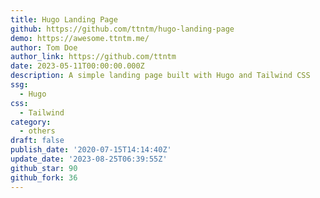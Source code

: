 ```yaml
---
title: Hugo Landing Page
github: https://github.com/ttntm/hugo-landing-page
demo: https://awesome.ttntm.me/
author: Tom Doe
author_link: https://github.com/ttntm
date: 2023-05-11T00:00:00.000Z
description: A simple landing page built with Hugo and Tailwind CSS
ssg:
  - Hugo
css:
  - Tailwind
category:
  - others
draft: false
publish_date: '2020-07-15T14:14:40Z'
update_date: '2023-08-25T06:39:55Z'
github_star: 90
github_fork: 36
---
```

